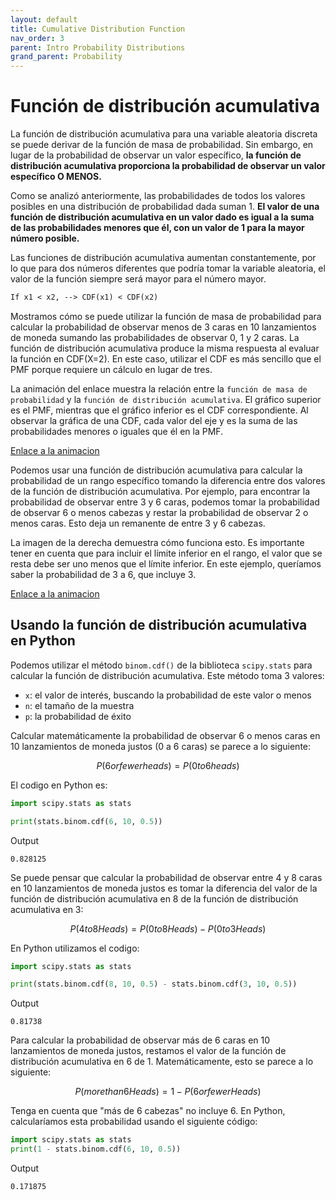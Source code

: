 ```yaml
---
layout: default
title: Cumulative Distribution Function
nav_order: 3
parent: Intro Probability Distributions
grand_parent: Probability
---
```


# Función de distribución acumulativa
La función de distribución acumulativa para una variable aleatoria discreta se puede derivar de la función de masa de probabilidad. Sin embargo, en lugar de la probabilidad de observar un valor específico, **la función de distribución acumulativa proporciona la probabilidad de observar un valor específico O MENOS.**

Como se analizó anteriormente, las probabilidades de todos los valores posibles en una distribución de probabilidad dada suman 1. **El valor de una función de distribución acumulativa en un valor dado es igual a la suma de las probabilidades menores que él, con un valor de 1 para la mayor número posible.**

Las funciones de distribución acumulativa aumentan constantemente, por lo que para dos números diferentes que podría tomar la variable aleatoria, el valor de la función siempre será mayor para el número mayor. 

```latex
If x1 < x2, --> CDF(x1) < CDF(x2)
```

Mostramos cómo se puede utilizar la función de masa de probabilidad para calcular la probabilidad de observar menos de 3 caras en 10 lanzamientos de moneda sumando las probabilidades de observar 0, 1 y 2 caras. La función de distribución acumulativa produce la misma respuesta al evaluar la función en CDF(X=2). En este caso, utilizar el CDF es más sencillo que el PMF porque requiere un cálculo en lugar de tres.

La animación del enlace muestra la relación entre la `función de masa de probabilidad` y la `función de distribución acumulativa`. El gráfico superior es el PMF, mientras que el gráfico inferior es el CDF correspondiente. Al observar la gráfica de una CDF, cada valor del eje y es la suma de las probabilidades menores o iguales que él en la PMF.

[Enlace a la animacion](https://static-assets.codecademy.com/skillpaths/master-stats-ii/probability-distributions/cdf-vs-pmf/animated.html)

Podemos usar una función de distribución acumulativa para calcular la probabilidad de un rango específico tomando la diferencia entre dos valores de la función de distribución acumulativa. Por ejemplo, para encontrar la probabilidad de observar entre 3 y 6 caras, podemos tomar la probabilidad de observar 6 o menos cabezas y restar la probabilidad de observar 2 o menos caras. Esto deja un remanente de entre 3 y 6 cabezas.

La imagen de la derecha demuestra cómo funciona esto. Es importante tener en cuenta que para incluir el límite inferior en el rango, el valor que se resta debe ser uno menos que el límite inferior. En este ejemplo, queríamos saber la probabilidad de 3 a 6, que incluye 3. 

[Enlace a la animacion](https://static-assets.codecademy.com/skillpaths/master-stats-ii/probability-distributions/cdf-animation/animation.html)

## Usando la función de distribución acumulativa en Python

Podemos utilizar el método `binom.cdf()` de la biblioteca `scipy.stats` para calcular la función de distribución acumulativa. Este método toma 3 valores:

- `x`: el valor de interés, buscando la probabilidad de este valor o menos
- `n`: el tamaño de la muestra
- `p`: la probabilidad de éxito

Calcular matemáticamente la probabilidad de observar 6 o menos caras en 10 lanzamientos de moneda justos (0 a 6 caras) se parece a lo siguiente:

```math
P(6 or fewer heads) = P(0 to 6 heads)
```
El codigo en Python es:
```python
import scipy.stats as stats

print(stats.binom.cdf(6, 10, 0.5))
```
Output
```
0.828125
```
Se puede pensar que calcular la probabilidad de observar entre 4 y 8 caras en 10 lanzamientos de moneda justos es tomar la diferencia del valor de la función de distribución acumulativa en 8 de la función de distribución acumulativa en 3:

```math
P(4 to 8 Heads) = P(0 to 8 Heads) − P(0 to 3 Heads)
```
En Python utilizamos el codigo:
```python
import scipy.stats as stats

print(stats.binom.cdf(8, 10, 0.5) - stats.binom.cdf(3, 10, 0.5))
```
Output
```
0.81738
```
Para calcular la probabilidad de observar más de 6 caras en 10 lanzamientos de moneda justos, restamos el valor de la función de distribución acumulativa en 6 de 1. Matemáticamente, esto se parece a lo siguiente:
```math
P(more than 6 Heads) = 1 - P(6 or fewer Heads)
```
Tenga en cuenta que "más de 6 cabezas" no incluye 6. En Python, calcularíamos esta probabilidad usando el siguiente código:
```python
import scipy.stats as stats
print(1 - stats.binom.cdf(6, 10, 0.5))
```
Output
```
0.171875
```
